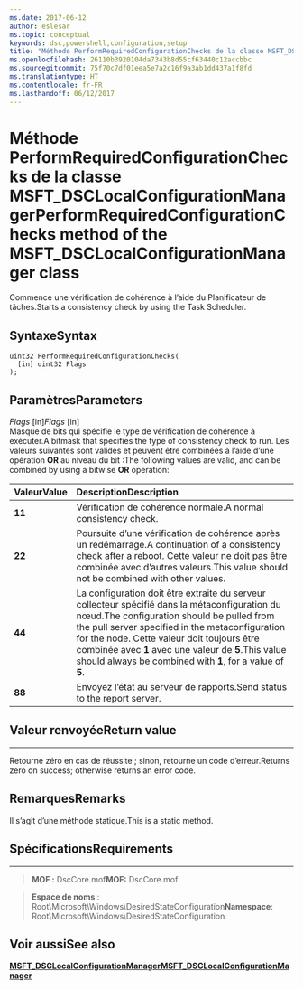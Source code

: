 ```yaml
---
ms.date: 2017-06-12
author: eslesar
ms.topic: conceptual
keywords: dsc,powershell,configuration,setup
title: "Méthode PerformRequiredConfigurationChecks de la classe MSFT_DSCLocalConfigurationManager"
ms.openlocfilehash: 26110b3920104da7343b8d55cf63440c12accbbc
ms.sourcegitcommit: 75f70c7df01eea5e7a2c16f9a3ab1dd437a1f8fd
ms.translationtype: HT
ms.contentlocale: fr-FR
ms.lasthandoff: 06/12/2017
---
```

# <a name="performrequiredconfigurationchecks-method-of-the-msftdsclocalconfigurationmanager-class"></a><span data-ttu-id="97987-103">Méthode PerformRequiredConfigurationChecks de la classe MSFT_DSCLocalConfigurationManager</span><span class="sxs-lookup"><span data-stu-id="97987-103">PerformRequiredConfigurationChecks method of the MSFT_DSCLocalConfigurationManager class</span></span>

<span data-ttu-id="97987-104">Commence une vérification de cohérence à l’aide du Planificateur de tâches.</span><span class="sxs-lookup"><span data-stu-id="97987-104">Starts a consistency check by using the Task Scheduler.</span></span>

<a name="syntax"></a><span data-ttu-id="97987-105">Syntaxe</span><span class="sxs-lookup"><span data-stu-id="97987-105">Syntax</span></span>
------

```mof
uint32 PerformRequiredConfigurationChecks(
  [in] uint32 Flags
);
```

<a name="parameters"></a><span data-ttu-id="97987-106">Paramètres</span><span class="sxs-lookup"><span data-stu-id="97987-106">Parameters</span></span>
----------

<span data-ttu-id="97987-107">*Flags* \[in\]</span><span class="sxs-lookup"><span data-stu-id="97987-107">*Flags* \[in\]</span></span>  
<span data-ttu-id="97987-108">Masque de bits qui spécifie le type de vérification de cohérence à exécuter.</span><span class="sxs-lookup"><span data-stu-id="97987-108">A bitmask that specifies the type of consistency check to run.</span></span> <span data-ttu-id="97987-109">Les valeurs suivantes sont valides et peuvent être combinées à l’aide d’une opération **OR** au niveau du bit :</span><span class="sxs-lookup"><span data-stu-id="97987-109">The following values are valid, and can be combined by using a bitwise **OR** operation:</span></span>

|<span data-ttu-id="97987-110">Valeur</span><span class="sxs-lookup"><span data-stu-id="97987-110">Value</span></span> |<span data-ttu-id="97987-111">Description</span><span class="sxs-lookup"><span data-stu-id="97987-111">Description</span></span> |
|:--- |:---|
|<span data-ttu-id="97987-112">**1**</span><span class="sxs-lookup"><span data-stu-id="97987-112">**1**</span></span> | <span data-ttu-id="97987-113">Vérification de cohérence normale.</span><span class="sxs-lookup"><span data-stu-id="97987-113">A normal consistency check.</span></span> |
|<span data-ttu-id="97987-114">**2**</span><span class="sxs-lookup"><span data-stu-id="97987-114">**2**</span></span> | <span data-ttu-id="97987-115">Poursuite d’une vérification de cohérence après un redémarrage.</span><span class="sxs-lookup"><span data-stu-id="97987-115">A continuation of a consistency check after a reboot.</span></span> <span data-ttu-id="97987-116">Cette valeur ne doit pas être combinée avec d’autres valeurs.</span><span class="sxs-lookup"><span data-stu-id="97987-116">This value should not be combined with other values.</span></span> |
|<span data-ttu-id="97987-117">**4**</span><span class="sxs-lookup"><span data-stu-id="97987-117">**4**</span></span> | <span data-ttu-id="97987-118">La configuration doit être extraite du serveur collecteur spécifié dans la métaconfiguration du nœud.</span><span class="sxs-lookup"><span data-stu-id="97987-118">The configuration should be pulled from the pull server specified in the metaconfiguration for the node.</span></span> <span data-ttu-id="97987-119">Cette valeur doit toujours être combinée avec **1** avec une valeur de **5**.</span><span class="sxs-lookup"><span data-stu-id="97987-119">This value should always be combined with **1**, for a value of **5**.</span></span> |
|<span data-ttu-id="97987-120">**8**</span><span class="sxs-lookup"><span data-stu-id="97987-120">**8**</span></span> | <span data-ttu-id="97987-121">Envoyez l’état au serveur de rapports.</span><span class="sxs-lookup"><span data-stu-id="97987-121">Send status to the report server.</span></span> |

## <a name="return-value"></a><span data-ttu-id="97987-122">Valeur renvoyée</span><span class="sxs-lookup"><span data-stu-id="97987-122">Return value</span></span>
------------

<span data-ttu-id="97987-123">Retourne zéro en cas de réussite ; sinon, retourne un code d’erreur.</span><span class="sxs-lookup"><span data-stu-id="97987-123">Returns zero on success; otherwise returns an error code.</span></span>

## <a name="remarks"></a><span data-ttu-id="97987-124">Remarques</span><span class="sxs-lookup"><span data-stu-id="97987-124">Remarks</span></span>

<span data-ttu-id="97987-125">Il s’agit d’une méthode statique.</span><span class="sxs-lookup"><span data-stu-id="97987-125">This is a static method.</span></span>

## <a name="requirements"></a><span data-ttu-id="97987-126">Spécifications</span><span class="sxs-lookup"><span data-stu-id="97987-126">Requirements</span></span>
------------
><span data-ttu-id="97987-127">**MOF :** DscCore.mof</span><span class="sxs-lookup"><span data-stu-id="97987-127">**MOF:** DscCore.mof</span></span>

><span data-ttu-id="97987-128">**Espace de noms** : Root\Microsoft\Windows\DesiredStateConfiguration</span><span class="sxs-lookup"><span data-stu-id="97987-128">**Namespace**: Root\Microsoft\Windows\DesiredStateConfiguration</span></span>


## <a name="see-also"></a><span data-ttu-id="97987-129">Voir aussi</span><span class="sxs-lookup"><span data-stu-id="97987-129">See also</span></span>


[<span data-ttu-id="97987-130">**MSFT_DSCLocalConfigurationManager**</span><span class="sxs-lookup"><span data-stu-id="97987-130">**MSFT_DSCLocalConfigurationManager**</span></span>](msft-dsclocalconfigurationmanager.md)


 

 



